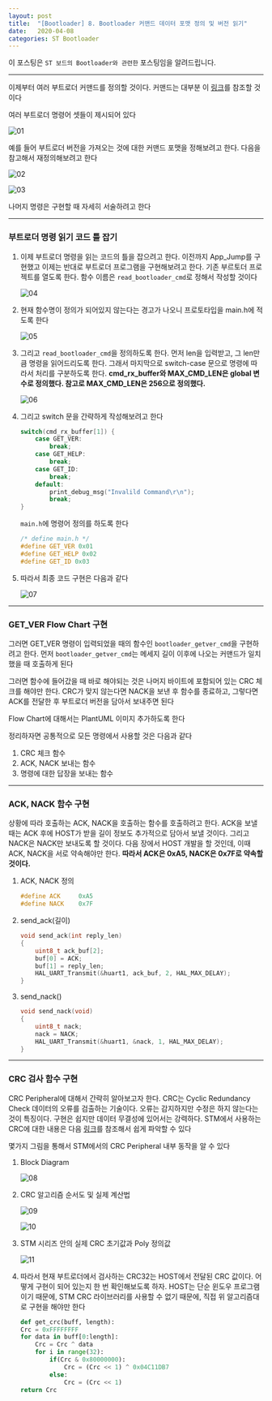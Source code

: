 ```yaml
---
layout: post
title:  "[Bootloader] 8. Bootloader 커맨드 데이터 포맷 정의 및 버전 읽기"
date:   2020-04-08
categories: ST Bootloader
---
```


이 포스팅은 `ST 보드의 Bootloader와 관련한` 포스팅임을 알려드립니다.

---

이제부터 여러 부트로더 커맨드를 정의할 것이다. 커맨드는 대부분 이 [링크](https://www.st.com/resource/en/application_note/cd00264342-usart-protocol-used-in-the-stm32-bootloader-stmicroelectronics.pdf)를 참조할 것이다

여러 부트로더 명령어 셋들이 제시되어 있다


![01](https://drive.google.com/uc?id=1uEXM_kQ4foZxzvJu1DxJ-lIAuLBYDXoV)


예를 들어 부트로더 버전을 가져오는 것에 대한 커맨드 포맷을 정해보려고 한다. 다음을 참고해서 재정의해보려고 한다


![02](https://drive.google.com/uc?id=1ZPMWlU92bKZPAviBSAynLC65KXUz-8db)


![03](https://drive.google.com/uc?id=1jDw2AMUQaDmflH1NxNRFtpIgft-ZlxVN)


나머지 명령은 구현할 때 자세히 서술하려고 한다

---
### 부트로더 명령 읽기 코드 틀 잡기

1. 이제 부트로더 명령을 읽는 코드의 틀을 잡으려고 한다. 이전까지 App_Jump를 구현했고 이제는 반대로 부트로더 프로그램을 구현해보려고 한다. 기존 부르토더 프로젝트를 열도록 한다. 함수 이름은 `read_bootloader_cmd`로 정해서 작성할 것이다


    ![04](https://drive.google.com/uc?id=1eza-a4BUiT9GI8LbfVdLzwOPMRPcdVUg)


2. 현재 함수명이 정의가 되어있지 않는다는 경고가 나오니 프로토타입을 main.h에 적도록 한다


    ![05](https://drive.google.com/uc?id=10RI2I1owvWAEmc09MECGwnjECwEz0wru)


3. 그리고 `read_bootloader_cmd`을 정의하도록 한다. 먼저 len을 입력받고, 그 len만큼 명령을 읽어드리도록 한다. 그래서 마지막으로 switch-case 문으로 명령에 따라서 처리를 구분하도록 한다. __cmd_rx_buffer와 MAX_CMD_LEN은 global 변수로 정의했다. 참고로 MAX_CMD_LEN은 256으로 정의했다.__


    ![06](https://drive.google.com/uc?id=1f39_kP-DqNqAXaMMNQ3npZtD6NyJiQ3b)


4. 그리고 switch 문을 간략하게 작성해보려고 한다


    ```cpp
    switch(cmd_rx_buffer[1]) {
        case GET_VER:
            break;
        case GET_HELP:
            break;
        case GET_ID:
            break;
        default:
            print_debug_msg("Invalild Command\r\n");
            break;
    }
    ```

    `main.h`에 명령어 정의를 하도록 한다


    ```cpp
    /* define main.h */
    #define GET_VER 0x01
    #define GET_HELP 0x02
    #define GET_ID 0x03
    ```

5. 따라서 최종 코드 구현은 다음과 같다

    
    ![07](https://drive.google.com/uc?id=11tGOu0EaawwtjWF06Uz7G8vVbPmudSzc)


---
### GET_VER Flow Chart 구현

그러면 GET_VER 명령이 입력되었을 때의 함수인 `bootloader_getver_cmd`을 구현하려고 한다. 먼저 `bootloader_getver_cmd`는 메세지 길이 이후에 나오는 커맨드가 일치했을 때 호출하게 된다

그러면 함수에 들어갔을 때 바로 해야되는 것은 나머지 바이트에 포함되어 있는 CRC 체크를 해야만 한다. CRC가 맞지 않는다면 NACK을 보낸 후 함수를 종료하고, 그렇다면 ACK를 전달한 후 부트로더 버전을 담아서 보내주면 된다

Flow Chart에 대해서는 PlantUML 이미지 추가하도록 한다

정리하자면 공통적으로 모든 명령에서 사용할 것은 다음과 같다

1. CRC 체크 함수
2. ACK, NACK 보내는 함수
3. 명령에 대한 답장을 보내는 함수

---
### ACK, NACK 함수 구현

상황에 따라 호출하는 ACK, NACK을 호출하는 함수를 호출하려고 한다. ACK을 보낼 때는 ACK 후에 HOST가 받을 길이 정보도 추가적으로 담아서 보낼 것이다. 그리고 NACK은 NACK만 보내도록 할 것이다. 다음 장에서 HOST 개발을 할 것인데, 이때 ACK, NACK을 서로 약속해야만 한다. __따라서 ACK은 0xA5, NACK은 0x7F로 약속할 것이다.__

1. ACK, NACK 정의

    ```cpp
    #define ACK     0xA5
    #define NACK    0x7F
    ```

2. send_ack(길이)

    ```cpp
    void send_ack(int reply_len)
    {
        uint8_t ack_buf[2];
        buf[0] = ACK;
        buf[1] = reply_len;
        HAL_UART_Transmit(&huart1, ack_buf, 2, HAL_MAX_DELAY);
    }
    ```

3. send_nack()

    ```cpp
    void send_nack(void)
    {
        uint8_t nack;
        nack = NACK;
        HAL_UART_Transmit(&huart1, &nack, 1, HAL_MAX_DELAY);
    }
    ```

---
### CRC 검사 함수 구현

CRC Peripheral에 대해서 간략히 알아보고자 한다. CRC는 Cyclic Redundancy Check 데이터의 오류를 검출하는 기술이다. 오류는 감지하지만 수정은 하지 않는다는 것이 특징이다. 구현은 쉽지만 데이터 무결성에 있어서는 강력하다. STM에서 사용하는 CRC에 대한 내용은 다음 [링크](https://www.st.com/resource/en/application_note/dm00068118-using-the-crc-peripheral-in-the-stm32-family-stmicroelectronics.pdf)를 참조해서 쉽게 파악할 수 있다

몇가지 그림을 통해서 STM에서의 CRC Peripheral 내부 동작을 알 수 있다

1. Block Diagram


    ![08](https://drive.google.com/uc?id=1-9Fr7OViAlNwrdt4Bx7j7I6B0PLCLi62)


2. CRC 알고리즘 순서도 및 실제 계산법


    ![09](https://drive.google.com/uc?id=13TczAkw8wXjA6AcDQgzCNdgVeXFkm7HM)


    ![10](https://drive.google.com/uc?id=1Y0_XAjU26fseHXL1dnW0JNWmnE6tPHtm)


3. STM 시리즈 안의 실제 CRC 초기값과 Poly 정의값


    ![11](https://drive.google.com/uc?id=1kV7nom4I3KM5Qr-ovpGDblluuwLRaCzI) 


4. 따라서 현재 부트로더에서 검사하는 CRC32는 HOST에서 전달된 CRC 값이다. 어떻게 구현이 되어 있는지 한 번 확인해보도록 하자. HOST는 단순 윈도우 프로그램이기 때문에, STM CRC 라이브러리를 사용할 수 없기 때문에, 직접 위 알고리즘대로 구현을 해야만 한다


    ```python
    def get_crc(buff, length):
    Crc = 0xFFFFFFFF
    for data in buff[0:length]:
        Crc = Crc ^ data
        for i in range(32):
            if(Crc & 0x80000000):
                Crc = (Crc << 1) ^ 0x04C11DB7
            else:
                Crc = (Crc << 1)
    return Crc
    ```


